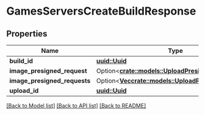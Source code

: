 # GamesServersCreateBuildResponse

## Properties

Name | Type | Description | Notes
------------ | ------------- | ------------- | -------------
**build_id** | [**uuid::Uuid**](uuid::Uuid.md) |  | 
**image_presigned_request** | Option<[**crate::models::UploadPresignedRequest**](UploadPresignedRequest.md)> |  | [optional]
**image_presigned_requests** | Option<[**Vec<crate::models::UploadPresignedRequest>**](UploadPresignedRequest.md)> |  | [optional]
**upload_id** | [**uuid::Uuid**](uuid::Uuid.md) |  | 

[[Back to Model list]](../README.md#documentation-for-models) [[Back to API list]](../README.md#documentation-for-api-endpoints) [[Back to README]](../README.md)



